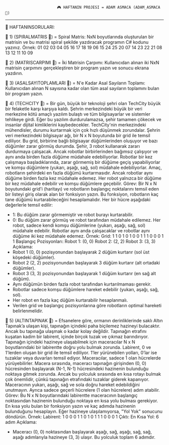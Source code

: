                            🎮 HAFTANIN PROJESI = ADAM ASMACA (ADAM_ASMACA 📂)

--------------------------------------------------------------------------------------------------------------------------------

📖 HAFTANINSORULARI:

🔶 1) (SPIRALMATRIS 📂) = Spiral Matris: NxN boyutlarında oluşturulan bir matrisin ve bu matrisi spiral şekilde
yazdıracak programın C# kodunu yazınız.
Örnek:
01 02 03 04 05
16 17 18 19 06
15 24 25 20 07
14 23 22 21 08
13 12 11 10 09

🔶 2) (MATRISCARPIMI 📂) = İki Matrisin Çarpımı: Kullanıcıdan alınan iki NxN matrisin çarpımını gerçekleştiren bir
program yazın ve sonucu ekrana yazdırın.

🔶 3) (ASALSAYITOPLAMLARI 📂) = N'e Kadar Asal Sayıların Toplamı: Kullanıcıdan alınan N sayısına kadar olan tüm asal
sayıların toplamını bulan bir program yazın.

🔷 4) (TECHCITY 📂) = Bir gün, büyük bir teknoloji şehri olan TechCity büyük bir felaketle karşı karşıya kaldı.
Şehrin merkezindeki büyük bir veri merkezine kötü amaçlı yazılım bulaştı ve tüm
bilgisayarlar ve sistemler tehlikeye girdi. Eğer bu yazılım durdurulamazsa, şehir tamamen
çökecek ve insanlar dijital kimliklerini kaybedecekler. TechCity'nin merkezindeki
mühendisler, durumu kurtarmak için çok hızlı düşünmek zorundalar. Şehrin veri
merkezindeki bilgisayar ağı, bir N x N boyutunda bir grid ile temsil ediliyor. Bu grid,
birbirine bağlı bilgisayar düğümlerinden oluşuyor ve bazı düğümler zarar görmüş
durumda. Şehir, 3 robot kullanarak zararı durdurmaya çalışacak. Ancak robotlar
birbirlerinden bağımsız çalışıyor ve aynı anda birden fazla düğüme müdahale
edebiliyorlar. Robotlar bir kez çalışmaya başladıklarında, zarar görmemiş bir düğüme
geçiş yapabiliyorlar ve komşu düğümlere (yukarı, aşağı, sağ, sol) müdahale edebiliyorlar.
Amaç, robotların şehirdeki en fazla düğümü kurtarmasıdır. Ancak robotlar aynı düğüme
birden fazla kez müdahale edemez. Her robot yalnızca bir düğüme bir kez müdahale
edebilir ve komşu düğümlere geçebilir.
Görev: Bir N x N boyutundaki grid'i (haritayı) ve robotların başlangıç noktalarını temsil
eden bir listeyi giriş olarak alan bir fonksiyon yazın. Bu fonksiyon, robotların kaç tane
düğümü kurtarabileceğini hesaplamalıdır.
Her bir hücre aşağıdaki değerlerle temsil edilir:
* 1: Bu düğüm zarar görmemiştir ve robot burayı kurtarabilir.
* 0: Bu düğüm zarar görmüş ve robot tarafından müdahale edilemez.
Her robot, sadece kendi komşu düğümlerine (yukarı, aşağı, sağ, sol) müdahale edebilir.
Robotlar aynı anda çalışacaklar ve robotlar aynı düğüme iki kez müdahale edemez.
Örnek:
Grid:
1 1 0 1
0 1 0 0
1 1 1 0
0 0 1 1
Başlangıç Pozisyonları:
Robot 1: (0, 0)
Robot 2: (2, 2)
Robot 3: (3, 3)
Açıklama:
* Robot 1 (0, 0) pozisyonundan başlayarak 2 düğüm kurtarır (sol üst köşedeki
düğümler).
* Robot 2 (2, 2) pozisyonundan başlayarak 3 düğüm kurtarır (alt ortadaki düğümler).
* Robot 3 (3, 3) pozisyonundan başlayarak 1 düğüm kurtarır (en sağ alt düğüm).
* Aynı düğümün birden fazla robot tarafından kurtarılmaması gerekir.
* Robotlar sadece komşu düğümlere hareket edebilir (yukarı, aşağı, sağ, sol).
* Her robot en fazla kaç düğüm kurtarabilir hesaplanmalı.
* Verilen grid ve başlangıç pozisyonlarına göre robotların optimal hareketi
belirlenmelidir.

🔷 5) (ALTINTAPINAK 📂) = Efsanelere göre, ormanın derinliklerinde saklı Altın Tapınak’a ulaşan kişi, tapınağın
içindeki paha biçilemez hazineyi bulacaktır. Ancak bu tapınağa ulaşmak o kadar kolay
değildir. Tapınağın etrafını kuşatan kadim bir labirent, içinde birçok tuzak ve çıkmaz
barındırıyor. Tapınağın içindeki hazineye ulaşabilmek için maceracılar N x N
boyutlarındaki bir labirentte doğru yolu bulmak zorunda. Labirent, 0 ve 1'lerden oluşan bir
grid ile temsil ediliyor. 1’ler yürünebilen yolları, 0’lar ise tuzaklar veya duvarları temsil
ediyor. Maceracılar, sadece 1 olan hücrelerde yürüyebilirler. Macera sırasında, maceracı
tapınağın girişinden (0, 0) hücresinden başlayarak (N-1, N-1) hücresindeki hazinenin
bulunduğu noktaya gitmek zorunda. Ancak bu yolculuk sırasında en kısa rotayı bulmak
çok önemlidir, çünkü tapınağın etrafındaki tuzaklar giderek kapanıyor. Maceracının
yukarı, aşağı, sağ ve sola doğru hareket edebildiğini unutmayın. Ayrıca sadece geçerli
hücrelere (1 olan hücrelere) adım atabilir.
Görev: Bu N x N boyutlarındaki labirentte maceracının başlangıç noktasından hazinenin
bulunduğu noktaya en kısa yolu bulması gerekiyor. En kısa yolu bulan bir fonksiyon yazın
ve kaç adımda hazinenin bulunduğunu hesaplayın. Eğer hazineye ulaşılamıyorsa, "Yol
Yok" sonucunu döndürün.
Örnek:
Labirent:
1 0 0 0
1 1 0 1
0 1 1 1
0 0 0 1
Çıktı:
En Kısa Yol: 6 adım
Açıklama:
* Maceracı (0, 0) noktasından başlayarak aşağı, sağ, aşağı, sağ, sağ, aşağı adımlarıyla hazineye
(3, 3) ulaşır. Bu yolculuk toplam 6 adımdır.
